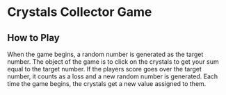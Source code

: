 # Crystals Collector Game

## How to Play
When the game begins, a random number is generated as the target number. The object of the game is to click on the crystals to get your sum equal to the target number. If the players score goes over the target number, it counts as a loss and a new random number is generated. Each time the game begins, the crystals get a new value assigned to them.
